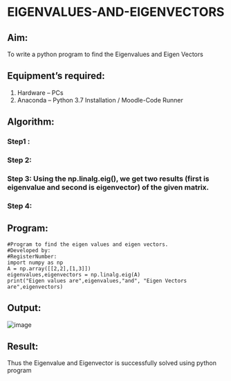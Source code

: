 # EIGENVALUES-AND-EIGENVECTORS
## Aim:
To write a python program to find the Eigenvalues and Eigen Vectors
## Equipment’s required:
1. 	Hardware – PCs
2. 	Anaconda – Python 3.7 Installation / Moodle-Code Runner
## Algorithm:
### Step1 : 
### Step 2: 
### Step 3: Using the np.linalg.eig(),  we get two results (first is eigenvalue and second is eigenvector) of the given matrix.
### Step 4: 

## Program:
~~~
#Program to find the eigen values and eigen vectors.
#Developed by: 
#RegisterNumber:
import numpy as np
A = np.array([[2,2],[1,3]])
eigenvalues,eigenvectors = np.linalg.eig(A)
print("Eigen values are",eigenvalues,"and", "Eigen Vectors are",eigenvectors)
~~~
## Output:
![image](https://github.com/Neethiventhan123/EIGENVALUES-AND-EIGENVECTORS/assets/148514848/6fce606f-3b28-43ac-9c2b-cd61e5a2ff4d)

## Result:
Thus the Eigenvalue and Eigenvector is successfully solved using python program
